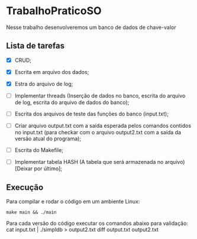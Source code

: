 # TrabalhoPraticoSO

Nesse trabalho desenvolveremos um banco de dados de chave-valor

## Lista de tarefas
- [x] CRUD;
- [x] Escrita em arquivo dos dados;
- [x] Estra do arquivo de log;
- [ ] Implementar threads (Inserção de dados no banco, escrita do arquivo de log, escrita do arquivo de dados do banco);
- [ ] Escrita dos arquivos de teste das funções do banco (input.txt);
- [ ] Criar arquivo output.txt com a saída esperada pelos comandos contidos no input.txt (para checkar com o arquivo output2.txt com a saída da versão atual do programa);
- [ ] Escrita do Makefile;
- [ ] Implementar tabela HASH (A tabela que será armazenada no arquivo) [Deixar por último];


## Execução

Para compilar e rodar o código em um ambiente Linux:

```make main && ./main```

Para cada versão do código executar os comandos abaixo para validação:
cat input.txt |  ./simpldb  > output2.txt
diff output.txt output2.txt 
